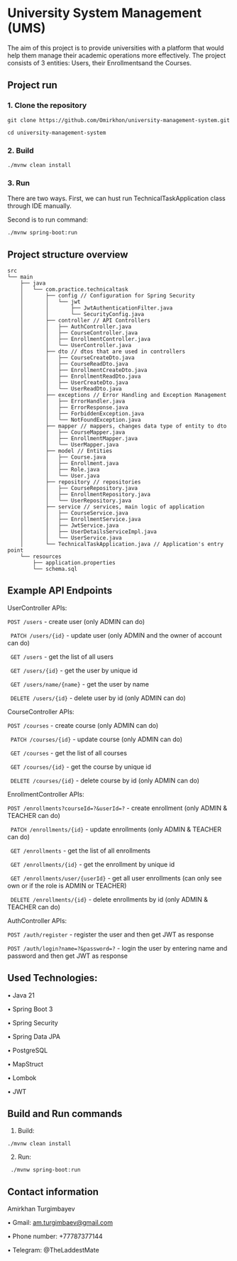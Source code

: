 # University System Management (UMS)
The aim of this project is to provide universities with a platform that would help them manage their academic operations more effectively. The project consists of 3 entities:
Users, their Enrollmentsand the Courses.

## Project run
### 1. Clone the repository
`git clone https://github.com/Omirkhon/university-management-system.git`

`cd university-management-system`

### 2. Build
`./mvnw clean install`

### 3. Run
There are two ways. First, we can hust run TechnicalTaskApplication class through IDE manually.

Second is to run command:

`./mvnw spring-boot:run `

## Project structure overview
```
src
└── main
    ├── java
    │   └── com.practice.technicaltask
    │       ├── config // Configuration for Spring Security
    │       │   └── jwt
    │       │       ├── JwtAuthenticationFilter.java
    │       │       └── SecurityConfig.java
    │       ├── controller // API Controllers
    │       │   ├── AuthController.java
    │       │   ├── CourseController.java
    │       │   ├── EnrollmentController.java
    │       │   └── UserController.java
    │       ├── dto // dtos that are used in controllers
    │       │   ├── CourseCreateDto.java
    │       │   ├── CourseReadDto.java
    │       │   ├── EnrollmentCreateDto.java
    │       │   ├── EnrollmentReadDto.java
    │       │   ├── UserCreateDto.java
    │       │   └── UserReadDto.java
    │       ├── exceptions // Error Handling and Exception Management
    │       │   ├── ErrorHandler.java
    │       │   ├── ErrorResponse.java
    │       │   ├── ForbiddenException.java
    │       │   └── NotFoundException.java
    │       ├── mapper // mappers, changes data type of entity to dto
    │       │   ├── CourseMapper.java
    │       │   ├── EnrollmentMapper.java
    │       │   └── UserMapper.java
    │       ├── model // Entities
    │       │   ├── Course.java
    │       │   ├── Enrollment.java
    │       │   ├── Role.java
    │       │   └── User.java
    │       ├── repository // repositories
    │       │   ├── CourseRepository.java
    │       │   ├── EnrollmentRepository.java
    │       │   └── UserRepository.java
    │       ├── service // services, main logic of application
    │       │   ├── CourseService.java
    │       │   ├── EnrollmentService.java
    │       │   ├── JwtService.java
    │       │   ├── UserDetailsServiceImpl.java
    │       │   └── UserService.java
    │       └── TechnicalTaskApplication.java // Application's entry point
    └── resources
        ├── application.properties
        └── schema.sql
```
## Example API Endpoints
UserController APIs:

` POST /users ` - create user (only ADMIN can do)

` PATCH /users/{id}` - update user (only ADMIN and the owner of account can do)

` GET /users` - get the list of all users

` GET /users/{id}` - get the user by unique id

` GET /users/name/{name}` - get the user by name

` DELETE /users/{id}` - delete user by id (only ADMIN can do)

CourseController APIs:

` POST /courses ` - create course (only ADMIN can do)

` PATCH /courses/{id}` - update course (only ADMIN can do)

` GET /courses` - get the list of all courses

` GET /courses/{id}` - get the course by unique id

` DELETE /courses/{id}` - delete course by id (only ADMIN can do)

EnrollmentController APIs:

` POST /enrollments?courseId=?&userId=? ` - create enrollment (only ADMIN & TEACHER can do)

` PATCH /enrollments/{id}` - update enrollments (only ADMIN & TEACHER can do)

` GET /enrollments` - get the list of all enrollments

` GET /enrollments/{id}` - get the enrollment by unique id

` GET /enrollments/user/{userId}` - get all user enrollments (can only see own or if the role is ADMIN or TEACHER)

` DELETE /enrollments/{id}` - delete enrollments by id (only ADMIN & TEACHER can do)

AuthController APIs:

` POST /auth/register ` - register the user and then get JWT as response

` POST /auth/login?name=?&password=? ` - login the user by entering name and password and then get JWT as response

## Used Technologies:

• Java 21

• Spring Boot 3

• Spring Security

• Spring Data JPA

• PostgreSQL

• MapStruct

• Lombok

• JWT

## Build and Run commands
1. Build:
   
`./mvnw clean install`

2. Run:

` ./mvnw spring-boot:run`

## Contact information

Amirkhan Turgimbayev

• Gmail: am.turgimbaev@gmail.com

• Phone number: +77787377144

• Telegram: @TheLaddestMate
